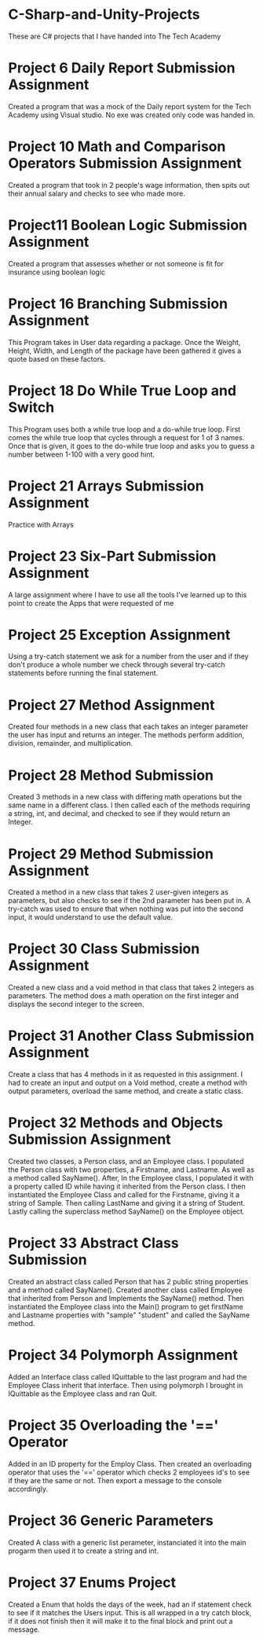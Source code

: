 # C-Sharp-and-Unity-Projects<br>
These are C# projects that I have handed into The Tech Academy<br>

# Project 6 Daily Report Submission Assignment<br>
Created a program that was a mock of the Daily report system for the Tech Academy using Visual studio. No exe was created only code was handed in.

# Project 10 Math and Comparison Operators Submission Assignment<br>
Created a program that took in 2 people's wage information, then spits out their annual salary and checks to see who made more.

# Project11 Boolean Logic Submission Assignment<br>
Created a program that assesses whether or not someone is fit for insurance using boolean logic

# Project 16 Branching Submission Assignment<br>
This Program takes in User data regarding a package. Once the Weight, Height, Width, and Length of the package have been gathered it gives a quote based on these factors.

# Project 18 Do While True Loop and Switch<br>
This Program uses both a while true loop and a do-while true loop. First comes the while true loop that cycles through a request for 1 of 3 names. Once that is given, it goes to the do-while true loop and asks you to guess a number between 1-100 with a very good hint.

# Project 21 Arrays Submission Assignment<br>
Practice with Arrays

# Project 23 Six-Part Submission Assignment<br>
A large assignment where I have to use all the tools I've learned up to this point to create the Apps that were requested of me

# Project 25 Exception Assignment<br>
Using a try-catch statement we ask for a number from the user and if they don't produce a whole number we check through several try-catch statements before running the final statement.

# Project 27 Method Assignment<br>
Created four methods in a new class that each takes an integer parameter the user has input and returns an integer. The methods perform addition, division, remainder, and multiplication.

# Project 28 Method Submission<br>
Created 3 methods in a new class with differing math operations but the same name in a different class. I then called each of the methods requiring a string, int, and decimal, and checked to see if they would return an Integer.

# Project 29 Method Submission Assignment<br>
Created a method in a new class that takes 2 user-given integers as parameters, but also checks to see if the 2nd parameter has been put in. A try-catch was used to ensure that when nothing was put into the second input, it would understand to use the default value.

# Project 30 Class Submission Assignment<br>
Created a new class and a void method in that class that takes 2 integers as parameters. The method does a math operation on the first integer and displays the second integer to the screen.

# Project 31 Another Class Submission Assignment<br>
Create a class that has 4 methods in it as requested in this assignment. I had to create an input and output on a Void method, create a method with output parameters, overload the same method, and create a static class.

# Project 32 Methods and Objects Submission Assignment<br>
Created two classes, a Person class, and an Employee class. I populated the Person class with two properties, a Firstname, and Lastname. As well as a method called SayName(). After, In the Employee class, I populated it with a property called ID while having it inherited from the Person class. I then instantiated the Employee Class and called for the Firstname, giving it a string of Sample. Then calling LastName and giving it a string of Student. Lastly calling the superclass method SayName() on the Employee object.

# Project 33 Abstract Class Submission <br>
Created an abstract class called Person that has 2 public string properties and a method called SayName(). Created another class called Employee that inherited from Person and Implements the SayName() method. Then instantiated the Employee class into the Main() program to get firstName and Lastname properties with "sample" "student" and called the SayName method.

# Project 34 Polymorph Assignment <br>
Added an Interface class called IQuittable to the last program and had the Employee Class inherit that interface. Then using polymorph I brought in IQuittable as the Employee class and ran Quit.

# Project 35 Overloading the '==' Operator <br>
Added in an ID property for the Employ Class. Then created an overloading operator that uses the '==' operator which checks 2 employees id's to see if they are the same or not. Then export a message to the console accordingly.

# Project 36 Generic Parameters <br>
Created A class with a generic list perameter, instanciated it into the main progarm then used it to create a string and int.

# Project 37 Enums Project <br>
Created a Enum that holds the days of the week, had an if statement check to see if it matches the Users input. This is all wrapped in a try catch block, if it does not finish then it will make it to the final block and print out a message.